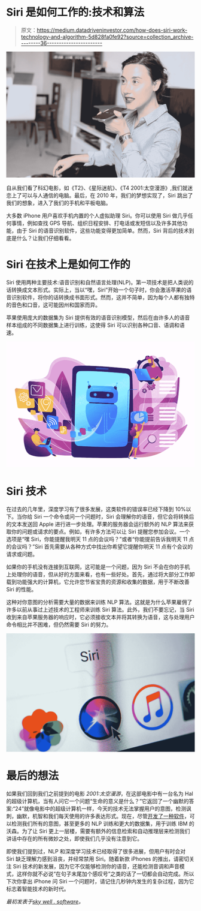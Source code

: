 # Siri 是如何工作的:技术和算法

> 原文：<https://medium.datadriveninvestor.com/how-does-siri-work-technology-and-algorithm-5d828fa0fe92?source=collection_archive---------36----------------------->

![](img/8949181e5b5fbabea045590268817aab.png)

自从我们看了科幻电影，如《T2》、《星际迷航》、《T4 2001:太空漫游》,我们就迷恋上了可以与人通信的电脑。最后，在 2010 年，我们的梦想实现了，Siri 跳出了我们的想象，进入了我们的手机和平板电脑。

大多数 iPhone 用户喜欢手机内置的个人虚拟助理 Siri。你可以使用 Siri 做几乎任何事情，例如查找 GPS 导航、组织日程安排、打电话或发短信以及许多其他功能，由于 Siri 的语音识别软件，这些功能变得更加简单。然而，Siri 背后的技术到底是什么？让我们仔细看看。

# Siri 在技术上是如何工作的

Siri 使用两种主要技术:语音识别和自然语言处理(NLP)。第一项技术是把人类说的话转换成文本形式。实际上，当以“嘿，Siri”开始一个句子时，你会激活苹果的语音识别软件，将你的话转换成书面形式。然而，这并不简单，因为每个人都有独特的音色和口音，这可能因州和国家而异。

苹果使用庞大的数据集为 Siri 提供有效的语音识别模型，然后在由许多人的语音样本组成的不同数据集上进行训练，这使得 Siri 可以识别各种口音、语调和语速。

![](img/1cfda08bbe2b9f43b03e76ecfb5ec399.png)

# Siri 技术

在过去的几年里，深度学习有了很多发展，这类软件的错误率已经下降到 10%以下。当你给 Siri 一个命令或问一个问题时，Siri 会理解你的语音，但它会将转换后的文本发送回 Apple 进行进一步处理。苹果的服务器会运行额外的 NLP 算法来获取你的问题或请求的要点。例如，有许多方法可以让 Siri 提醒您参加会议。一个选项是“嘿 Siri，你能提醒我明天 11 点的会议吗？”或者“你能提前告诉我明天 11 点的会议吗？”Siri 首先需要从各种方式中找出你希望它提醒你明天 11 点有个会议的请求或问题。

如果你的手机没有连接到互联网，这可能是一个问题，因为 Siri 不会在你的手机上处理你的语音，但从好的方面来看，也有一些好处。首先，通过将大部分工作卸载到功能强大的计算机，它允许您节省宝贵的资源和收集的数据，用于不断改善 Siri 的性能。

这种对你意图的分析需要大量的数据来训练 NLP 算法。这就是为什么苹果雇佣了许多以前从事过上述技术的工程师来训练 Siri 算法。此外，我们不要忘记，当 Siri 收到来自苹果服务器的响应时，它必须接收文本并将其转换为语音，这与处理用户命令相比并不困难，但仍然需要 Siri 的努力。

![](img/0a999e7c1f40d5d48b517069d04797b9.png)

# 最后的想法

如果我们回到我们之前提到的电影 *2001:太空漫游*，在这部电影中有一台名为 Hal 的超级计算机，当有人问它一个问题“生命的意义是什么？”它返回了一个幽默的答案:“24”就像电影中的超级计算机一样，今天的技术无法掌握用户的意图，检测讽刺，幽默，机智和我们每天使用的许多表达形式。现在，尽管[开发了一种软件](https://skywell.software/)，可以检测我们所有的意图，甚至更多的 NLP 训练和更大的数据集，用于训练 IBM 的沃森。为了让 Siri 更上一层楼，需要有额外的信息检索和自动推理层来检测我们讲话中存在的所有微妙之处，即使我们几乎没有注意到它。

即使我们提到过，NLP 和深度学习技术已经取得了很多进展，但用户有时会对 Siri 缺乏理解力感到沮丧，并经常禁用 Siri。随着新款 iPhones 的推出，请密切关注 Siri 技术的新发展，因为它不仅能够检测你的语音，还能检测音调和声音模式，这样你就不必说“在句子末尾加个感叹号”之类的话了一切都会自动完成。所以下次你拿出 iPhone 问 Siri 一个问题时，请记住几秒钟内发生的复杂过程，因为它标志着智能技术的新时代。

*最初发表于*[*sky well . software*](https://skywell.software/blog/how-does-siri-work-technology-and-algorithm/)*。*